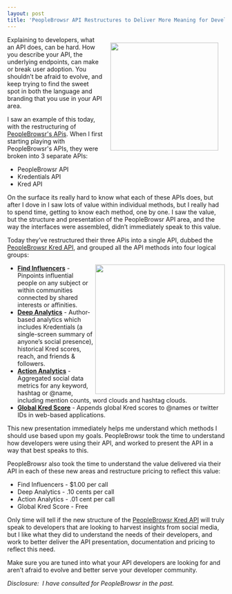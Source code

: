 ```yaml
---
layout: post
title: 'PeopleBrowsr API Restructures to Deliver More Meaning for Developers'
---
```

<p><a title="PeopleBrowsr Kred API" href="https://developer.peoplebrowsr.com/"><img style="padding: 15px;" src="http://kinlane-productions.s3.amazonaws.com/api-evangelist/peoplebrowsr/kr_pb_logo.png" alt="" width="250" align="right" /></a></p>
<p>Explaining to developers, what an API does, can be hard.  How you describe your API, the underlying endpoints, can make or break user adoption.  You shouldn&rsquo;t be afraid to evolve, and keep trying to find the sweet spot in both the language and branding that you use in your API area.</p>
<p>I saw an example of this today, with the restructuring of <a href="https://developer.peoplebrowsr.com/">PeopleBrowsr's APis</a>.  When I first starting playing with PeopleBrowsr's APIs, they were broken into 3 separate APIs:</p>
<ul class="mainlist">
<li>PeopleBrowsr API</li>
<li>Kredentials API</li>
<li>Kred API</li>
</ul>
<p>On the surface its really hard to know what each of these APIs does, but after I dove in I saw lots of value within individual methods, but I really had to spend time, getting to know each method, one by one.  I saw the value, but the structure and presentation of the PeopleBrowsr API area, and the way the interfaces were assembled, didn&rsquo;t immediately speak to this value.</p>
<p>Today they&rsquo;ve restructured their three APis into a single API, dubbed the <a title="PeopleBrowsr Kred API" href="https://developer.peoplebrowsr.com/">PeopleBrowsr Kred API</a>, and grouped all the API methods into four logical groups:</p>
<p><img src="http://kinlane-productions.s3.amazonaws.com/api-evangelist/peoplebrowsr/kred-dashboard.png" alt="" width="300" align="right" /></p>
<ul class="mainlist">
<li><strong><a title="Find Influencers" href="https://developer.peoplebrowsr.com/find">Find Influencers</a></strong> -  Pinpoints influential people on any subject or within communities connected by shared interests or affinities.</li>
<li><strong><a title="Deep Analytics" href="https://developer.peoplebrowsr.com/deep">Deep Analytics</a></strong> -  Author-based analytics which includes Kredentials (a single-screen summary of anyone&rsquo;s social presence), historical Kred scores, reach, and friends &amp; followers. </li>
<li><strong><a title="Action Analytics" href="https://developer.peoplebrowsr.com/action">Action Analytics</a></strong> - Aggregated social data metrics for any keyword, hashtag or @name, including mention counts, word clouds and hashtag clouds.</li>
<li><strong><a title="Global Kred Score" href="https://developer.peoplebrowsr.com/kred">Global Kred Score</a></strong> - Appends global Kred scores to @names or twitter IDs in web-based applications. </li>
</ul>
<p>This new presentation immediately helps me understand which methods I should use based upon my goals.  PeopleBrowsr took the time to understand how developers were using their API, and worked to present the API in a way that best speaks to this.</p>
<p>PeopleBrowsr also took the time to understand the value delivered via their API in each of these new areas and restructure pricing to reflect this value:</p>
<ul class="mainlist">
<li>Find Influencers -  $1.00 per call</li>
<li>Deep Analytics -  .10 cents per call</li>
<li>Action Analytics  - .01 cent per call</li>
<li>Global Kred Score  - Free</li>
</ul>
<p>Only time will tell if the new structure of the <a title="PeopleBrowsr Kred API" href="https://developer.peoplebrowsr.com/">PeopleBrowsr Kred API</a> will truly speak to developers that are looking to harvest insights from social media, but I like what they did to understand the needs of their developers, and work to better deliver the API presentation, documentation and pricing to reflect this need.</p>
<p>Make sure you are tuned into what your API developers are looking for and aren&rsquo;t afraid to evolve and better serve your developer community.</p>
<p><em>Disclosure: &nbsp;I have consulted for PeopleBrowsr in the past.</em></p>